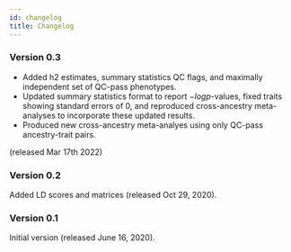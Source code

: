 ```yaml
---
id: changelog
title: Changelog
---
```


### Version 0.3

- Added h2 estimates, summary statistics QC flags, and maximally independent set of QC-pass phenotypes. 
- Updated summary statistics format to report $-log p$-values, fixed traits showing standard errors of 0, and reproduced cross-ancestry meta-analyses to incorporate these updated results. 
- Produced new cross-ancestry meta-analyes using only QC-pass ancestry-trait pairs. 

(released Mar 17th 2022)

### Version 0.2
Added LD scores and matrices (released Oct 29, 2020).

### Version 0.1

Initial version (released June 16, 2020).
